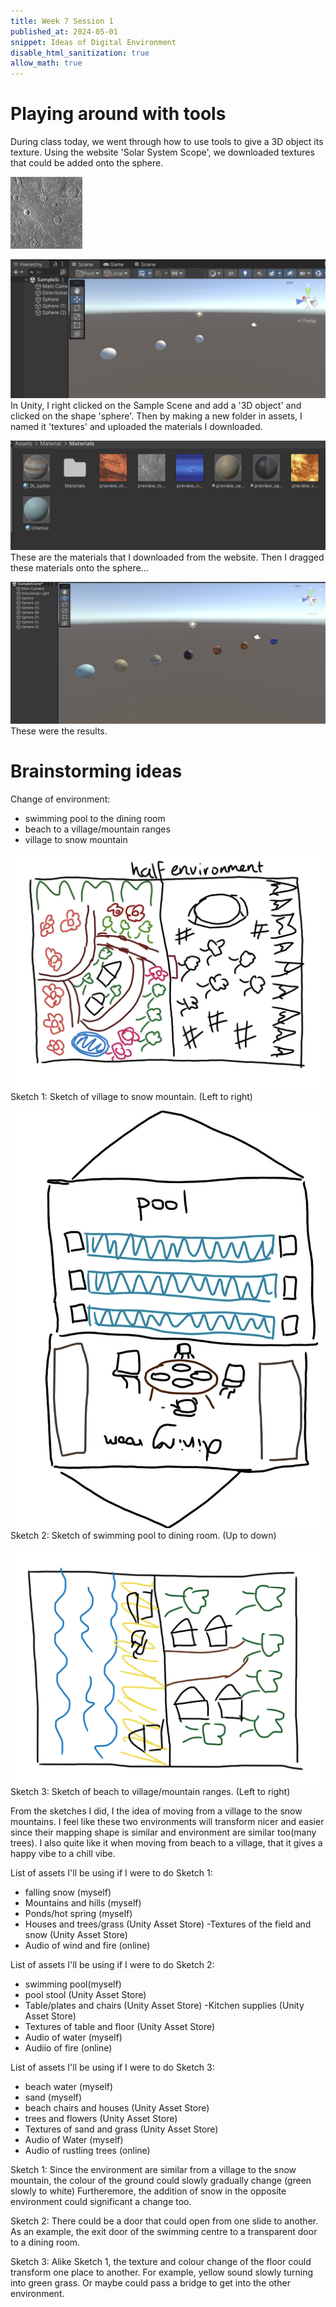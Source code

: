 ```yaml
---
title: Week 7 Session 1
published_at: 2024-05-01
snippet: Ideas of Digital Environment
disable_html_sanitization: true
allow_math: true
---
```


# Playing around with tools 
During class today, we went through how to use tools to give a 3D object its texture. Using the website 'Solar System Scope', we downloaded textures that could be added onto the sphere. 

![description](/static/W7S1/preview_mercury.jpg)

![description](/static/W7S1/White.jpeg)
In Unity, I right clicked on the Sample Scene and add a '3D object' and clicked on the shape 'sphere'. Then by making a new folder in assets, I named it 'textures' and uploaded the materials I downloaded. 

![description](/static/W7S1/Materials.png)
These are the materials that I downloaded from the website. Then I dragged these materials onto the sphere...

![description](/static/W7S1/Sphere.png)
These were the results. 

# Brainstorming ideas
Change of environment:
- swimming pool to the dining room 
- beach to a village/mountain ranges 
- village to snow mountain 

![description](/static/W7S1/map1.png)
Sketch 1: Sketch of village to snow mountain. (Left to right)



![description](/static/W7S1/map2.png)
Sketch 2: Sketch of swimming pool to dining room. (Up to down)



![description](/static/W7S1/map3.png)
Sketch 3: Sketch of beach to village/mountain ranges. (Left to right)



From the sketches I did, I the idea of moving from a village to the snow mountains. I feel like these two environments will transform nicer and easier since their mapping shape is similar and environment are similar too(many trees). I also quite like it when moving from beach to a village, that it gives a happy vibe to a chill vibe. 

List of assets I'll be using if I were to do Sketch 1: 
- falling snow (myself)
- Mountains and hills (myself)
- Ponds/hot spring (myself)
- Houses and trees/grass (Unity Asset Store)
-Textures of the field and snow (Unity Asset Store)
- Audio of wind and fire (online)

List of assets I'll be using if I were to do Sketch 2: 
- swimming pool(myself)
- pool stool (Unity Asset Store)
- Table/plates and chairs (Unity Asset Store)
-Kitchen supplies (Unity Asset Store)
- Textures of table and floor (Unity Asset Store)
- Audio of water (myself)
- Audiio of fire (online)

List of assets I'll be using if I were to do Sketch 3: 
- beach water (myself)
- sand (myself)
- beach chairs and houses (Unity Asset Store)
- trees and flowers (Unity Asset Store)
- Textures of sand and grass (Unity Asset Store)
- Audio of Water (myself)
- Audio of rustling trees (online)

Sketch 1: Since the environment are similar from a village to the snow mountain, the colour of the ground could slowly gradually change (green slowly to white) Furtheremore, the addition of snow in the opposite environment could significant a change too. 

Sketch 2: There could be a door that could open from one slide to another. As an example, the exit door of the swimming centre to a transparent door to a dining room. 

Sketch 3: Alike Sketch 1, the texture and colour change of the floor could transform one place to another. For example, yellow sound slowly turning into green grass. Or maybe could pass a bridge to get into the other environment. 

